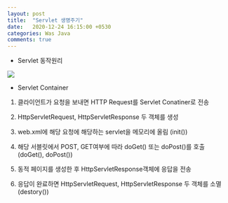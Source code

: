 ```yaml
---
layout: post
title:  "Servlet 생명주기"
date:   2020-12-24 16:15:00 +0530
categories: Was Java
comments: true
---
```


- Servlet 동작원리
<div class="post-container">
    <img class="servlet" src="{{site.baseurl }}/assets/servletLifeCycle.png" />
</div>

- Servlet Container

1. 클라이언트가 요청을 보내면 HTTP Request를 Servlet Conatiner로 전송

2. HttpServletRequest, HttpServletResponse 두 객체를 생성

3. web.xml에 해당 요청에 해당하는 servlet을 메모리에 올림 (init())

4. 해당 서블릿에서 POST, GET여부에 따라 doGet() 또는 doPost()를 호출 (doGet(), doPost())

5. 동적 페이지를 생성한 후 HttpServletResponse객체에 응답을 전송

6. 응답이 완료하면 HttpServletRequest, HttpServletResponse 두 객체를 소멸 (destory())